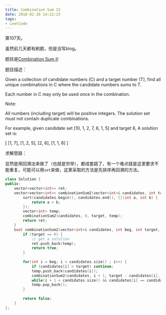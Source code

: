 ```yaml
---
title: Combination Sum II
date: 2018-02-26 14:22:23
tags:
- LeetCode
---
```


第107天。

虽然前几天都有刷题，但是没写blog。

题目是[Combination Sum II](https://leetcode.com/problems/combination-sum-ii/description/):

题目描述：


Given a collection of candidate numbers (C) and a target number (T), find all unique combinations in C where the candidate numbers sums to T.


Each number in C may only be used once in the combination.

Note:

All numbers (including target) will be positive integers.
The solution set must not contain duplicate combinations.




For example, given candidate set [10, 1, 2, 7, 6, 1, 5] and target 8, 
A solution set is: 

[
  [1, 7],
  [1, 2, 5],
  [2, 6],
  [1, 1, 6]
]



求解思路：

显然是用回溯法来做了（也就是穷举），都成套路了，有一个难点就是这里要求不能重复，可能可以用`set`来做，这里采取的方法是先排序再回溯的方法。

```cpp
class Solution {
public:
    vector<vector<int>> ret;
    vector<vector<int>> combinationSum2(vector<int>& candidates, int target) {
        sort(candidates.begin(), candidates.end(), [](int a, int b) {
            return a > b;
        });
        vector<int> temp;
        combinationSum2(candidates, 0, target, temp);
        return ret;
    }
    bool combinationSum2(vector<int>& candidates, int beg, int target, vector<int> temp) {
        if (target == 0) {
            // get a solution
            ret.push_back(temp);
            return true;
        }
        
        for(int i = beg; i < candidates.size() ; i++) {
            if (candidates[i] > target) continue;
            temp.push_back(candidates[i]);
            combinationSum2(candidates, i + 1, target - candidates[i], temp);
            while(i + 1 < candidates.size() && candidates[i] == candidates[i+1]) i++;
            temp.pop_back();
        }
        
        return false;
    }
};
```
